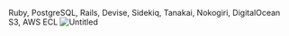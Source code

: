 Ruby, PostgreSQL, Rails, Devise, Sidekiq, Tanakai, Nokogiri, DigitalOcean S3, AWS ECL 
![Untitled](https://github.com/duneswake/crystal_hair_api_rails/assets/42588724/91507f84-37b1-4e2e-bf8a-33bdc4c15420)
